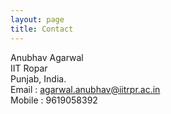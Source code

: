 ```yaml
---
layout: page
title: Contact
---
```


Anubhav Agarwal<br/>
IIT Ropar<br/>
Punjab, India.<br/>
Email : agarwal.anubhav@iitrpr.ac.in<br/>
Mobile : 9619058392<br/>
